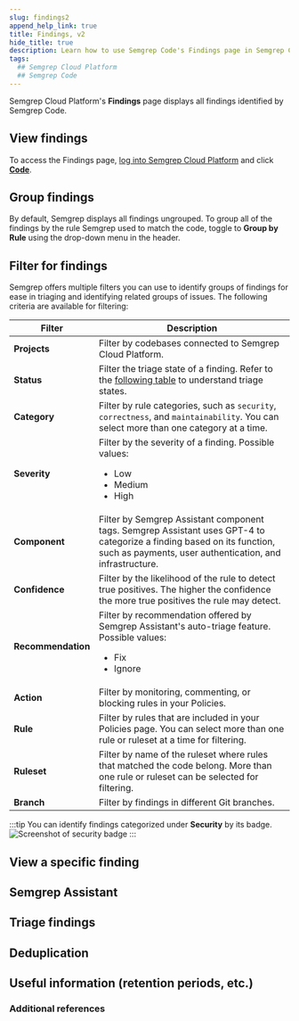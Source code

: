 ```yaml
---
slug: findings2
append_help_link: true
title: Findings, v2
hide_title: true
description: Learn how to use Semgrep Code's Findings page in Semgrep Cloud Platform to manage your scan results.
tags:
  ## Semgrep Cloud Platform
  ## Semgrep Code
---
```


Semgrep Cloud Platform's **Findings** page displays all findings identified by Semgrep Code.

## View findings

To access the Findings page, [log into Semgrep Cloud Platform](https://semgrep.dev/login) and click **[Code](https://semgrep.dev/orgs/-/findings)**.

## Group findings

By default, Semgrep displays all findings ungrouped. To group all of the findings by the rule Semgrep used to match the code, toggle to **Group by Rule** using the drop-down menu in the header.

## Filter for findings

Semgrep offers multiple filters you can use to identify groups of findings for ease in triaging and identifying related groups of issues. The following criteria are available for filtering:

| Filter                 | Description  |
| ---------------------  | ------------ |
| **Projects**           | Filter by codebases connected to Semgrep Cloud Platform. |
| **Status**             | Filter the triage state of a finding. Refer to the [following table](#triaging-findings) to understand triage states. |
| **Category**           |  Filter by rule categories, such as `security`, `correctness`, and `maintainability`. You can select more than one category at a time. |
| **Severity**           | Filter by the severity of a finding. Possible values: <ul><li>Low</li><li>Medium</li><li>High</li></ul> |
| **Component**          | Filter by Semgrep Assistant component tags. Semgrep Assistant uses GPT-4 to categorize a finding based on its function, such as payments, user authentication, and infrastructure. |
| **Confidence**         | Filter by the likelihood of the rule to detect true positives. The higher the confidence the more true positives the rule may detect. |
| **Recommendation**     | Filter by recommendation offered by Semgrep Assistant's auto-triage feature. Possible values: <ul><li>Fix</li><li>Ignore</li></ul> |
| **Action**             | Filter by monitoring, commenting, or blocking rules in your Policies. |
| **Rule**               | Filter by rules that are included in your Policies page. You can select more than one rule or ruleset at a time for filtering. |
| **Ruleset**            | Filter by name of the ruleset where rules that matched the code belong. More than one rule or ruleset can be selected for filtering. |
| **Branch**             | Filter by findings in different Git branches. |

:::tip
You can identify findings categorized under **Security** by its badge.
![Screenshot of security badge](/img/findings-security-badge.png)
:::


## View a specific finding

## Semgrep Assistant

## Triage findings

## Deduplication

## Useful information (retention periods, etc.)

  ### Additional references